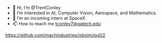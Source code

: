 - 👋 Hi, I’m @TrentConley
- 👀 I’m interested in AI, Computer Vision, Aerospace, and Mathematics.
- 🌱 I’m an incoming intern at SpaceX
- 📫 How to reach me tconley7@gatech.edu

<!---
TrentConley/TrentConley is a ✨ special ✨ repository because its `README.md` (this file) appears on your GitHub profile.
You can click the Preview link to take a look at your changes.
--->
https://github.com/machindustries/jsbsim/pull/2
